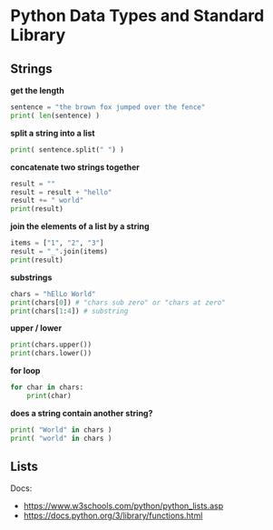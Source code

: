 # Python Data Types and Standard Library

## Strings

**get the length**
```py
sentence = "the brown fox jumped over the fence"
print( len(sentence) )
```

**split a string into a list**
```py
print( sentence.split(" ") )
```

**concatenate two strings together**
```py
result = ""
result = result + "hello"
result += " world"
print(result)
```

**join the elements of a list by a string**
```py
items = ["1", "2", "3"]
result = "_".join(items)
print(result)
```

**substrings**
```py
chars = "hElLo World"
print(chars[0]) # "chars sub zero" or "chars at zero"
print(chars[1:4]) # substring
```

**upper / lower**
```py
print(chars.upper())
print(chars.lower())
```

**for loop**
```py
for char in chars:
    print(char)
```

**does a string contain another string?**
```py
print( "World" in chars )
print( "world" in chars )
```

## Lists

Docs:

- https://www.w3schools.com/python/python_lists.asp
- https://docs.python.org/3/library/functions.html
